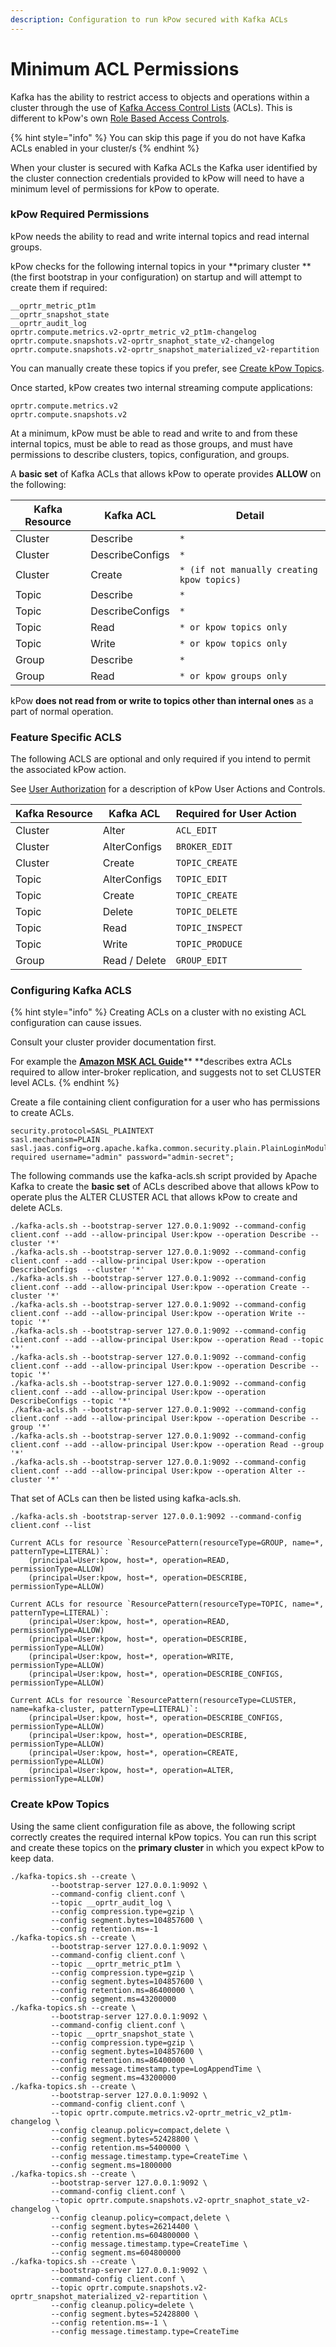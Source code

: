 ```yaml
---
description: Configuration to run kPow secured with Kafka ACLs
---
```


# Minimum ACL Permissions

Kafka has the ability to restrict access to objects and operations within a cluster through the use of [Kafka Access Control Lists](https://kafka.apache.org/documentation/#security_authz) (ACLs). This is different to kPow's own [Role Based Access Controls](../authorization/role-based-access-control.md).

{% hint style="info" %}
You can skip this page if you do not have Kafka ACLs enabled in your cluster/s
{% endhint %}

When your cluster is secured with Kafka ACLs the Kafka user identified by the cluster connection credentials provided to kPow will need to have a minimum level of permissions for kPow to operate.

### kPow Required Permissions

kPow needs the ability to read and write internal topics and read internal groups.

kPow checks for the following internal topics in your **primary cluster **(the first bootstrap in your configuration) on startup and will attempt to create them if required:

```
__oprtr_metric_pt1m
__oprtr_snapshot_state
__oprtr_audit_log
oprtr.compute.metrics.v2-oprtr_metric_v2_pt1m-changelog
oprtr.compute.snapshots.v2-oprtr_snaphot_state_v2-changelog
oprtr.compute.snapshots.v2-oprtr_snapshot_materialized_v2-repartition
```

You can manually create these topics if you prefer, see [Create kPow Topics](minimum-acl-permissions.md#create-kpow-topics).

Once started, kPow creates two internal streaming compute applications:

```
oprtr.compute.metrics.v2
oprtr.compute.snapshots.v2
```

At a minimum, kPow must be able to read and write to and from these internal topics, must be able to read as those groups, and must have permissions to describe clusters, topics, configuration, and groups.

A **basic set** of Kafka ACLs that allows kPow to operate provides **ALLOW** on the following:

| Kafka Resource | Kafka ACL       | Detail                                     |
| -------------- | --------------- | ------------------------------------------ |
| Cluster        | Describe        | `*`                                        |
| Cluster        | DescribeConfigs | `*`                                        |
| Cluster        | Create          | `* (if not manually creating kpow topics)` |
| Topic          | Describe        | `*`                                        |
| Topic          | DescribeConfigs | `*`                                        |
| Topic          | Read            | `* or kpow topics only`                    |
| Topic          | Write           | `* or kpow topics only`                    |
| Group          | Describe        | `*`                                        |
| Group          | Read            | `* or kpow groups only`                    |

kPow **does not read from or write to topics other than internal ones** as a part of normal operation.

### Feature Specific ACLS

The following ACLS are optional and only required if you intend to permit the associated kPow action.

See [User Authorization](../authorization/overview.md#user-actions) for a description of kPow User Actions and Controls.

| Kafka Resource | Kafka ACL     | Required for User Action |
| -------------- | ------------- | ------------------------ |
| Cluster        | Alter         | `ACL_EDIT`               |
| Cluster        | AlterConfigs  | `BROKER_EDIT`            |
| Cluster        | Create        | `TOPIC_CREATE`           |
| Topic          | AlterConfigs  | `TOPIC_EDIT`             |
| Topic          | Create        | `TOPIC_CREATE`           |
| Topic          | Delete        | `TOPIC_DELETE`           |
| Topic          | Read          | `TOPIC_INSPECT`          |
| Topic          | Write         | `TOPIC_PRODUCE`          |
| Group          | Read / Delete | `GROUP_EDIT`             |

### Configuring Kafka ACLS

{% hint style="info" %}
Creating ACLs on a cluster with no existing ACL configuration can cause issues. 

Consult your cluster provider documentation first.

For example the [**Amazon MSK ACL Guide**](https://docs.aws.amazon.com/msk/latest/developerguide/msk-acls.html)** **describes extra ACLs required to allow inter-broker replication, and suggests not to set CLUSTER level ACLs.
{% endhint %}

Create a file containing client configuration for a user who has permissions to create ACLs.

```
security.protocol=SASL_PLAINTEXT
sasl.mechanism=PLAIN
sasl.jaas.config=org.apache.kafka.common.security.plain.PlainLoginModule required username="admin" password="admin-secret";
```

The following commands use the kafka-acls.sh script provided by Apache Kafka to create the **basic set** of ACLs described above that allows kPow to operate plus the ALTER CLUSTER ACL that allows kPow to create and delete ACLs.

```
./kafka-acls.sh --bootstrap-server 127.0.0.1:9092 --command-config client.conf --add --allow-principal User:kpow --operation Describe --cluster '*'
./kafka-acls.sh --bootstrap-server 127.0.0.1:9092 --command-config client.conf --add --allow-principal User:kpow --operation DescribeConfigs  --cluster '*'
./kafka-acls.sh --bootstrap-server 127.0.0.1:9092 --command-config client.conf --add --allow-principal User:kpow --operation Create --cluster '*'
./kafka-acls.sh --bootstrap-server 127.0.0.1:9092 --command-config client.conf --add --allow-principal User:kpow --operation Write --topic '*'
./kafka-acls.sh --bootstrap-server 127.0.0.1:9092 --command-config client.conf --add --allow-principal User:kpow --operation Read --topic '*'
./kafka-acls.sh --bootstrap-server 127.0.0.1:9092 --command-config client.conf --add --allow-principal User:kpow --operation Describe --topic '*'
./kafka-acls.sh --bootstrap-server 127.0.0.1:9092 --command-config client.conf --add --allow-principal User:kpow --operation DescribeConfigs --topic '*'
./kafka-acls.sh --bootstrap-server 127.0.0.1:9092 --command-config client.conf --add --allow-principal User:kpow --operation Describe --group '*'
./kafka-acls.sh --bootstrap-server 127.0.0.1:9092 --command-config client.conf --add --allow-principal User:kpow --operation Read --group '*'
./kafka-acls.sh --bootstrap-server 127.0.0.1:9092 --command-config client.conf --add --allow-principal User:kpow --operation Alter --cluster '*'
```

That set of ACLs can then be listed using kafka-acls.sh.

```
./kafka-acls.sh -bootstrap-server 127.0.0.1:9092 --command-config client.conf --list

Current ACLs for resource `ResourcePattern(resourceType=GROUP, name=*, patternType=LITERAL)`:
 	(principal=User:kpow, host=*, operation=READ, permissionType=ALLOW)
	(principal=User:kpow, host=*, operation=DESCRIBE, permissionType=ALLOW)

Current ACLs for resource `ResourcePattern(resourceType=TOPIC, name=*, patternType=LITERAL)`:
 	(principal=User:kpow, host=*, operation=READ, permissionType=ALLOW)
	(principal=User:kpow, host=*, operation=DESCRIBE, permissionType=ALLOW)
	(principal=User:kpow, host=*, operation=WRITE, permissionType=ALLOW)
	(principal=User:kpow, host=*, operation=DESCRIBE_CONFIGS, permissionType=ALLOW)

Current ACLs for resource `ResourcePattern(resourceType=CLUSTER, name=kafka-cluster, patternType=LITERAL)`:
 	(principal=User:kpow, host=*, operation=DESCRIBE_CONFIGS, permissionType=ALLOW)
	(principal=User:kpow, host=*, operation=DESCRIBE, permissionType=ALLOW)
	(principal=User:kpow, host=*, operation=CREATE, permissionType=ALLOW)
	(principal=User:kpow, host=*, operation=ALTER, permissionType=ALLOW)
```

### Create kPow Topics

Using the same client configuration file as above, the following script correctly creates the required internal kPow topics. You can run this script and create these topics on the **primary cluster** in which you expect kPow to keep data.

```
./kafka-topics.sh --create \
         --bootstrap-server 127.0.0.1:9092 \
         --command-config client.conf \
         --topic __oprtr_audit_log \
         --config compression.type=gzip \
         --config segment.bytes=104857600 \
         --config retention.ms=-1
./kafka-topics.sh --create \
         --bootstrap-server 127.0.0.1:9092 \
         --command-config client.conf \
         --topic __oprtr_metric_pt1m \
         --config compression.type=gzip \
         --config segment.bytes=104857600 \
         --config retention.ms=86400000 \
         --config segment.ms=43200000
./kafka-topics.sh --create \
         --bootstrap-server 127.0.0.1:9092 \
         --command-config client.conf \
         --topic __oprtr_snapshot_state \
         --config compression.type=gzip \
         --config segment.bytes=104857600 \
         --config retention.ms=86400000 \
         --config message.timestamp.type=LogAppendTime \
         --config segment.ms=43200000
./kafka-topics.sh --create \
         --bootstrap-server 127.0.0.1:9092 \
         --command-config client.conf \
         --topic oprtr.compute.metrics.v2-oprtr_metric_v2_pt1m-changelog \
         --config cleanup.policy=compact,delete \
         --config segment.bytes=52428800 \
         --config retention.ms=5400000 \
         --config message.timestamp.type=CreateTime \
         --config segment.ms=1800000
./kafka-topics.sh --create \
         --bootstrap-server 127.0.0.1:9092 \
         --command-config client.conf \
         --topic oprtr.compute.snapshots.v2-oprtr_snaphot_state_v2-changelog \
         --config cleanup.policy=compact,delete \
         --config segment.bytes=26214400 \
         --config retention.ms=604800000 \
         --config message.timestamp.type=CreateTime \
         --config segment.ms=604800000
./kafka-topics.sh --create \
         --bootstrap-server 127.0.0.1:9092 \
         --command-config client.conf \
         --topic oprtr.compute.snapshots.v2-oprtr_snapshot_materialized_v2-repartition \
         --config cleanup.policy=delete \
         --config segment.bytes=52428800 \
         --config retention.ms=-1 \
         --config message.timestamp.type=CreateTime
```
